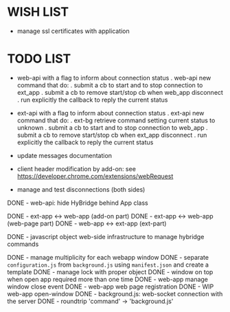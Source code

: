 # WISH LIST
- manage ssl certificates with application

# TODO LIST
- web-api with a flag to inform about connection status
  . web-api new command that do:
      . submit a cb to start and to stop connection to ext_app
      . submit a cb to remove start/stop cb when web_app disconnect
      . run explicitly the callback to reply the current status

- ext-api with a flag to inform about connection status
  . ext-api new command that do:
      . ext-bg retrieve command setting current status to unknown
      . submit a cb to start and to stop connection to web_app
      . submit a cb to remove start/stop cb when ext_app disconnect
      . run explicitly the callback to reply the current status


- update messages documentation
- client header modification by add-on: see https://developer.chrome.com/extensions/webRequest

- manage and test disconnections (both sides)

DONE - web-api: hide HyBridge behind App class

DONE - ext-app <-> web-app (add-on part)
DONE - ext-app <-> web-app (web-page part)
DONE - web-app <-> ext-app (ext-part)

DONE - javascript object web-side infrastructure to manage hybridge commands

DONE - manage multiplicity for each webapp window
DONE - separate `configuration.js` from `background.js` using `manifest.json` and create a template
DONE - manage lock with proper object
DONE - window on top when open app required more than one time
DONE - web-app manage window close event
DONE - web-app web page registration
DONE - WIP web-app open-window
DONE - background.js: web-socket connection with the server
DONE - roundtrip 'command' -> 'background.js'
